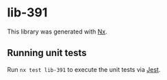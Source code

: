 # lib-391

This library was generated with [Nx](https://nx.dev).

## Running unit tests

Run `nx test lib-391` to execute the unit tests via [Jest](https://jestjs.io).
